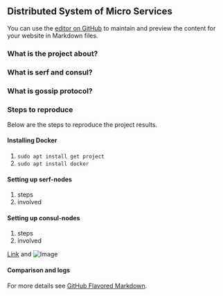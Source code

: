 ## Distributed System of Micro Services


You can use the [editor on GitHub](https://github.com/sharath29/dc-project/edit/master/README.md) to maintain and preview the content for your website in Markdown files.

### What is the project about?

### What is serf and consul?

### What is gossip protocol?

### Steps to reproduce

Below are the steps to reproduce the project results.



#### Installing Docker

1. `sudo apt install get project`
2. `sudo apt install docker`

#### Setting up serf-nodes

1. steps
2. involved

#### Setting up consul-nodes

1. steps
2. involved




[Link](url) and ![Image](src)


#### Comparison and logs


For more details see [GitHub Flavored Markdown](https://guides.github.com/features/mastering-markdown/).

